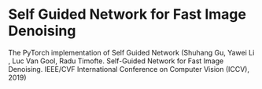 # Self Guided Network for Fast Image Denoising
The PyTorch implementation of Self Guided Network (Shuhang Gu, Yawei Li , Luc Van Gool, Radu Timofte. Self-Guided Network for Fast Image Denoising. IEEE/CVF International Conference on Computer Vision (ICCV), 2019)

